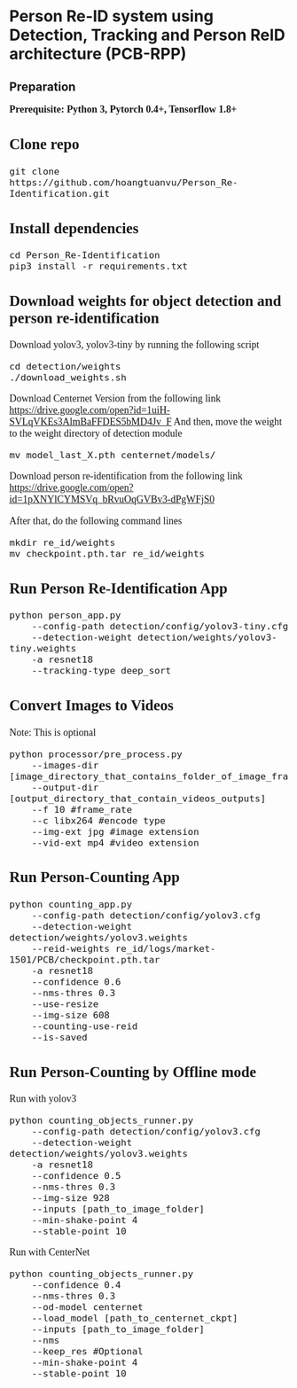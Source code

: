 # Person Re-ID system using Detection, Tracking and Person ReID architecture (PCB-RPP)
 

## Preparation
<font face="Times New Roman" size=4>

**Prerequisite: Python 3, Pytorch 0.4+, Tensorflow 1.8+**

## Clone repo
```
git clone https://github.com/hoangtuanvu/Person_Re-Identification.git
```

## Install dependencies
```
cd Person_Re-Identification
pip3 install -r requirements.txt
```

## Download weights for object detection and person re-identification
Download yolov3, yolov3-tiny by running the following script
```
cd detection/weights
./download_weights.sh
```

Download Centernet Version from the following link
https://drive.google.com/open?id=1uiH-SVLqVKEs3AlmBaFFDES5bMD4Jv_F
And then, move the weight to the weight directory of detection module
```
mv model_last_X.pth centernet/models/
```

Download person re-identification from the following link
https://drive.google.com/open?id=1pXNYlCYMSVq_bRvuOqGVBv3-dPgWFjS0

After that, do the following command lines
```
mkdir re_id/weights
mv checkpoint.pth.tar re_id/weights
```

## Run Person Re-Identification App
```
python person_app.py 
    --config-path detection/config/yolov3-tiny.cfg 
    --detection-weight detection/weights/yolov3-tiny.weights 
    -a resnet18
    --tracking-type deep_sort
```

## Convert Images to Videos
Note: This is optional
```
python processor/pre_process.py 
    --images-dir [image_directory_that_contains_folder_of_image_frames]
    --output-dir [output_directory_that_contain_videos_outputs]
    --f 10 #frame_rate
    --c libx264 #encode type
    --img-ext jpg #image extension
    --vid-ext mp4 #video extension
```

## Run Person-Counting App
```
python counting_app.py 
    --config-path detection/config/yolov3.cfg 
    --detection-weight detection/weights/yolov3.weights
    --reid-weights re_id/logs/market-1501/PCB/checkpoint.pth.tar  
    -a resnet18
    --confidence 0.6 
    --nms-thres 0.3 
    --use-resize 
    --img-size 608  
    --counting-use-reid 
    --is-saved
```

## Run Person-Counting by Offline mode
Run with yolov3
```
python counting_objects_runner.py 
    --config-path detection/config/yolov3.cfg 
    --detection-weight detection/weights/yolov3.weights
    -a resnet18
    --confidence 0.5 
    --nms-thres 0.3 
    --img-size 928  
    --inputs [path_to_image_folder]
    --min-shake-point 4 
    --stable-point 10
```

Run with CenterNet
```
python counting_objects_runner.py 
    --confidence 0.4 
    --nms-thres 0.3
    --od-model centernet 
    --load_model [path_to_centernet_ckpt]   
    --inputs [path_to_image_folder]
    --nms
    --keep_res #Optional
    --min-shake-point 4 
    --stable-point 10
```